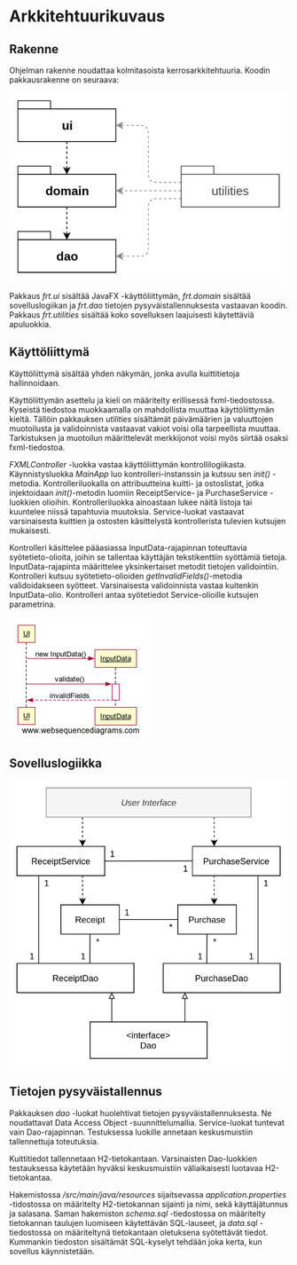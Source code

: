 # Arkkitehtuurikuvaus

## Rakenne

Ohjelman rakenne noudattaa kolmitasoista kerrosarkkitehtuuria. Koodin pakkausrakenne on seuraava:

![Diagram](./kuvat/kerrosrakenne.png)

Pakkaus _frt.ui_ sisältää JavaFX -käyttöliittymän, _frt.domain_ sisältää sovelluslogiikan ja _frt.dao_ tietojen pysyväistallennuksesta vastaavan koodin. Pakkaus _frt.utilities_ sisältää koko sovelluksen laajuisesti käytettäviä apuluokkia.   


## Käyttöliittymä

Käyttöliittymä sisältää yhden näkymän, jonka avulla kuittitietoja hallinnoidaan. 

Käyttöliittymän asettelu ja kieli on määritelty erillisessä fxml-tiedostossa. Kyseistä tiedostoa muokkaamalla on mahdollista muuttaa käyttöliittymän kieltä. Tällöin pakkauksen _utilities_ sisältämät päivämäärien ja valuuttojen muotoilusta ja validoinnista vastaavat vakiot voisi olla tarpeellista muuttaa. Tarkistuksen ja muotoilun määrittelevät merkkijonot voisi myös siirtää osaksi fxml-tiedostoa.

_FXMLController_ -luokka vastaa käyttöliittymän kontrollilogiikasta. Käynnistysluokka _MainApp_ luo kontrolleri-instanssin ja kutsuu sen _init()_ -metodia. Kontrolleriluokalla on attribuutteina kuitti- ja ostoslistat, jotka injektoidaan _init()_-metodin luomiin ReceiptService- ja PurchaseService -luokkien olioihin. Kontrolleriluokka ainoastaan lukee näitä listoja tai kuuntelee niissä tapahtuvia muutoksia. Service-luokat vastaavat varsinaisesta kuittien ja ostosten käsittelystä kontrollerista tulevien kutsujen mukaisesti. 

Kontrolleri käsittelee pääasiassa InputData-rajapinnan toteuttavia syötetieto-olioita, joihin se tallentaa käyttäjän tekstikenttiin syöttämiä tietoja. InputData-rajapinta määrittelee yksinkertaiset metodit tietojen validointiin. Kontrolleri kutsuu syötetieto-olioiden _getInvalidFields()_-metodia validoidakseen syötteet. Varsinaisesta validoinnista vastaa kuitenkin InputData-olio. Kontrolleri antaa syötetiedot Service-olioille kutsujen parametrina.

![Diagram](./kuvat/sekvenssi_input-data.png)


## Sovelluslogiikka

![Diagram](./kuvat/frt-class-diagram.png)


## Tietojen pysyväistallennus

Pakkauksen _dao_ -luokat huolehtivat tietojen pysyväistallennuksesta. Ne noudattavat Data Access Object -suunnittelumallia. Service-luokat tuntevat vain Dao-rajapinnan. Testuksessa luokille annetaan keskusmuistiin tallennettuja toteutuksia.

Kuittitiedot tallennetaan H2-tietokantaan. Varsinaisten Dao-luokkien testauksessa käytetään hyväksi keskusmuistiin väliaikaisesti luotavaa H2-tietokantaa.

Hakemistossa _/src/main/java/resources_ sijaitsevassa _application.properties_ -tidostossa on määritelty H2-tietokannan sijainti ja nimi, sekä käyttäjätunnus ja salasana. Saman hakemiston _schema.sql_ -tiedostossa on määritelty tietokannan taulujen luomiseen käytettävän SQL-lauseet, ja _data.sql_ -tiedostossa on määriteltynä tietokantaan oletuksena syötettävät tiedot. Kummankin tiedoston sisältämät SQL-kyselyt tehdään joka kerta, kun sovellus käynnistetään.  

